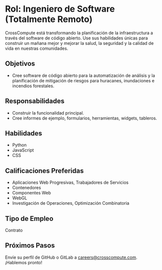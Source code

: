 # Rol: Ingeniero de Software (Totalmente Remoto)

CrossCompute está transformando la planificación de la infraestructura a través del software de código abierto. Use sus habilidades únicas para construir un mañana mejor y mejorar la salud, la seguridad y la calidad de vida en nuestras comunidades.

## Objetivos

- Cree software de código abierto para la automatización de análisis y la planificación de mitigación de riesgos para huracanes, inundaciones e incendios forestales.

## Responsabilidades

- Construir la funcionalidad principal.
- Cree informes de ejemplo, formularios, herramientas, widgets, tableros.

## Habilidades

- Python
- JavaScript
- CSS

## Calificaciones Preferidas

- Aplicaciones Web Progresivas, Trabajadores de Servicios
- Contenedores
- Componentes Web
- WebGL
- Investigación de Operaciones, Optimización Combinatoria

## Tipo de Empleo

Contrato

## Próximos Pasos

Envíe su perfil de GitHub o GitLab a <careers@crosscompute.com>. ¡Hablemos pronto!
